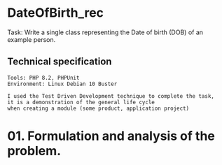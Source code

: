 # DateOfBirth_rec
Task: Write a single class representing the Date of birth (DOB) of an example person.


## Technical specification

    Tools: PHP 8.2, PHPUnit
    Environment: Linux Debian 10 Buster
    
    I used the Test Driven Development technique to complete the task,
    it is a demonstration of the general life cycle 
    when creating a module (some product, application project)


# 01. Formulation and analysis of the problem.

